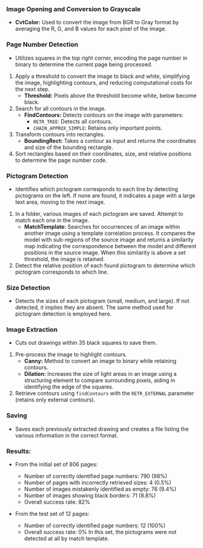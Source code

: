 ### Image Opening and Conversion to Grayscale
- **CvtColor:** Used to convert the image from BGR to Gray format by averaging the R, G, and B values for each pixel of the image.

### Page Number Detection
- Utilizes squares in the top right corner, encoding the page number in binary to determine the current page being processed.
1. Apply a threshold to convert the image to black and white, simplifying the image, highlighting contours, and reducing computational costs for the next step.
    - **Threshold:** Pixels above the threshold become white, below become black.
2. Search for all contours in the image.
    - **FindContours:** Detects contours on the image with parameters:
        - `RETR_TREE`: Detects all contours.
        - `CHAIN_APPROX_SIMPLE`: Retains only important points.
3. Transform contours into rectangles.
    - **BoundingRect:** Takes a contour as input and returns the coordinates and size of the bounding rectangle.
4. Sort rectangles based on their coordinates, size, and relative positions to determine the page number code.

### Pictogram Detection
- Identifies which pictogram corresponds to each line by detecting pictograms on the left. If none are found, it indicates a page with a large text area, moving to the next image.
1. In a folder, various images of each pictogram are saved. Attempt to match each one in the image.
    - **MatchTemplate:** Searches for occurrences of an image within another image using a template correlation process. It compares the model with sub-regions of the source image and returns a similarity map indicating the correspondence between the model and different positions in the source image. When this similarity is above a set threshold, the image is retained.
2. Detect the relative position of each found pictogram to determine which pictogram corresponds to which line.

### Size Detection
- Detects the sizes of each pictogram (small, medium, and large). If not detected, it implies they are absent. The same method used for pictogram detection is employed here.

### Image Extraction
- Cuts out drawings within 35 black squares to save them.
1. Pre-process the image to highlight contours.
    - **Canny:** Method to convert an image to binary while retaining contours.
    - **Dilation:** Increases the size of light areas in an image using a structuring element to compare surrounding pixels, aiding in identifying the edge of the squares.
2. Retrieve contours using `findContours` with the `RETR_EXTERNAL` parameter (retains only external contours).

### Saving
- Saves each previously extracted drawing and creates a file listing the various information in the correct format.

### Results:
- From the initial set of 806 pages:
    - Number of correctly identified page numbers: 790 (98%)
    - Number of pages with incorrectly retrieved sizes: 4 (0.5%)
    - Number of images mistakenly identified as empty: 76 (9.4%)
    - Number of images showing black borders: 71 (8.8%)
    - Overall success rate: 82%

- From the test set of 12 pages:
    - Number of correctly identified page numbers: 12 (100%)
    - Overall success rate: 0%
In this set, the pictograms were not detected at all by match template.
